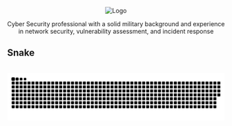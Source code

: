 <div align="center">
  
![Logo](https://github.com/joshp27/joshp27/blob/main/bk.webp)

</div>

<div align="center">
  
Cyber Security professional with a solid military background and experience in network security, vulnerability assessment, and incident response

</div> 

## Snake
<br clear="both">

<img src="https://raw.githubusercontent.com/joshp27/joshp27/output/snake.svg" alt="Snake animation" />

###
